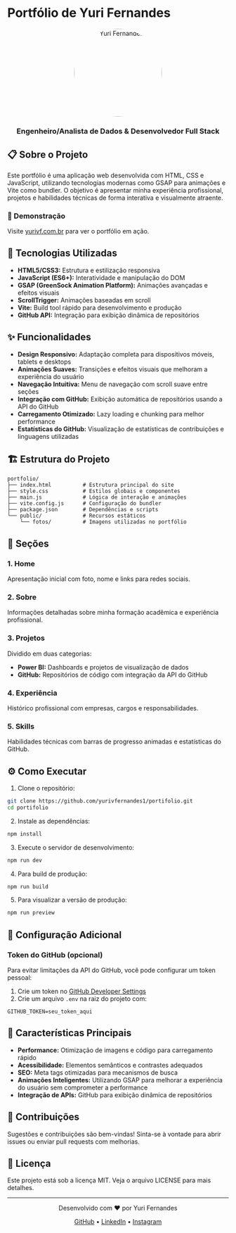 # Portfólio de Yuri Fernandes

<div align="center">
  <img src="https://raw.githubusercontent.com/yurivfernandes1/portfolio/refs/heads/main/public/fotos/hero.jpeg" alt="Yuri Fernandes" width="200" style="border-radius: 50%;">
  <h3>Engenheiro/Analista de Dados & Desenvolvedor Full Stack</h3>
</div>

## 📋 Sobre o Projeto

Este portfólio é uma aplicação web desenvolvida com HTML, CSS e JavaScript, utilizando tecnologias modernas como GSAP para animações e Vite como bundler. O objetivo é apresentar minha experiência profissional, projetos e habilidades técnicas de forma interativa e visualmente atraente.

### 🌟 Demonstração

Visite [yurivf.com.br](https://yurivf.com.br) para ver o portfólio em ação.

## 🚀 Tecnologias Utilizadas

- **HTML5/CSS3:** Estrutura e estilização responsiva
- **JavaScript (ES6+):** Interatividade e manipulação do DOM
- **GSAP (GreenSock Animation Platform):** Animações avançadas e efeitos visuais
- **ScrollTrigger:** Animações baseadas em scroll
- **Vite:** Build tool rápido para desenvolvimento e produção
- **GitHub API:** Integração para exibição dinâmica de repositórios

## ✨ Funcionalidades

- **Design Responsivo:** Adaptação completa para dispositivos móveis, tablets e desktops
- **Animações Suaves:** Transições e efeitos visuais que melhoram a experiência do usuário
- **Navegação Intuitiva:** Menu de navegação com scroll suave entre seções
- **Integração com GitHub:** Exibição automática de repositórios usando a API do GitHub
- **Carregamento Otimizado:** Lazy loading e chunking para melhor performance
- **Estatísticas do GitHub:** Visualização de estatísticas de contribuições e linguagens utilizadas

## 🏗️ Estrutura do Projeto

```
portfolio/
├── index.html          # Estrutura principal do site
├── style.css           # Estilos globais e componentes
├── main.js             # Lógica de interação e animações
├── vite.config.js      # Configuração do bundler
├── package.json        # Dependências e scripts
└── public/             # Recursos estáticos
    └── fotos/          # Imagens utilizadas no portfólio
```

## 📱 Seções

### 1. Home
Apresentação inicial com foto, nome e links para redes sociais.

### 2. Sobre
Informações detalhadas sobre minha formação acadêmica e experiência profissional.

### 3. Projetos
Dividido em duas categorias:
- **Power BI:** Dashboards e projetos de visualização de dados
- **GitHub:** Repositórios de código com integração da API do GitHub

### 4. Experiência
Histórico profissional com empresas, cargos e responsabilidades.

### 5. Skills
Habilidades técnicas com barras de progresso animadas e estatísticas do GitHub.

## ⚙️ Como Executar

1. Clone o repositório:
```bash
git clone https://github.com/yurivfernandes1/portifolio.git
cd portifolio
```

2. Instale as dependências:
```bash
npm install
```

3. Execute o servidor de desenvolvimento:
```bash
npm run dev
```

4. Para build de produção:
```bash
npm run build
```

5. Para visualizar a versão de produção:
```bash
npm run preview
```

## 🔧 Configuração Adicional

### Token do GitHub (opcional)
Para evitar limitações da API do GitHub, você pode configurar um token pessoal:

1. Crie um token no [GitHub Developer Settings](https://github.com/settings/tokens)
2. Crie um arquivo `.env` na raiz do projeto com:
```
GITHUB_TOKEN=seu_token_aqui
```

## 📝 Características Principais

- **Performance:** Otimização de imagens e código para carregamento rápido
- **Acessibilidade:** Elementos semânticos e contrastes adequados
- **SEO:** Meta tags otimizadas para mecanismos de busca
- **Animações Inteligentes:** Utilizando GSAP para melhorar a experiência do usuário sem comprometer a performance
- **Integração de APIs:** GitHub para exibição dinâmica de repositórios

## 🤝 Contribuições

Sugestões e contribuições são bem-vindas! Sinta-se à vontade para abrir issues ou enviar pull requests com melhorias.

## 📄 Licença

Este projeto está sob a licença MIT. Veja o arquivo LICENSE para mais detalhes.

---

<div align="center">
  <p>Desenvolvido com ❤️ por Yuri Fernandes</p>
  <p>
    <a href="https://github.com/yurivfernandes1" target="_blank">GitHub</a> •
    <a href="https://www.linkedin.com/in/yurianalistabi" target="_blank">LinkedIn</a> •
    <a href="https://www.instagram.com/yurivfernandes" target="_blank">Instagram</a>
  </p>
</div>
